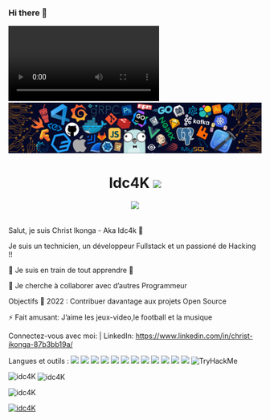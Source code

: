 ### Hi there 👋

<video src="https://giphy.com/gifs/hack-lp3GUtG2waC88"></video>
![Github Banner](https://github.com/Jaydeep-Yadav/Jaydeep-Yadav/blob/main/banner.png)

<h1 align="center">Idc4K <img src="https://media.giphy.com/media/hvRJCLFzcasrR4ia7z/giphy.gif" width="30"></h1>
<p align="center">
  <a href="https://github.com/DenverCoder1/readme-typing-svg"><img src="https://readme-typing-svg.herokuapp.com?color=%2336BCF7&size=24&center=true&lines=Dev+Web+Pentester+Dev+Mobile"></a>
</p>

<br>
Salut, je suis Christ Ikonga - Aka Idc4k 👋


Je suis un technicien, un développeur Fullstack et un passioné de Hacking !!

🌱 Je suis en train de tout apprendre 🤣

👯 Je cherche à collaborer avec d’autres Programmeur

Objectifs 🥅 2022 : Contribuer davantage aux projets Open Source

⚡ Fait amusant: J’aime les jeux-video,le football et la musique 

Connectez-vous avec moi:
| LinkedIn: https://www.linkedin.com/in/christ-ikonga-87b3bb19a/


Langues et outils :
<img src="https://img.icons8.com/color/50/000000/django.png"/>
<img src="https://img.icons8.com/color/50/000000/java-coffee-cup-logo--v1.png"/>
<img src="https://img.icons8.com/color/50/000000/html-5--v2.png"/>
<img src="https://img.icons8.com/color/50/000000/git.png"/>
<img src="https://img.icons8.com/color/50/000000/python.png"/>
<img src="https://img.icons8.com/color/50/000000/postgreesql.png"/>
<img src="https://img.icons8.com/color/50/000000/mysql-logo.png"/>
<img src="https://img.icons8.com/color/50/000000/javascript--v1.png"/>
<img src="https://img.icons8.com/color/50/000000/c-programming.png"/>
<img src="https://img.icons8.com/fluency/48/000000/node-js.png"/>
<img src="https://img.icons8.com/color/50/000000/css3.png"/>
<img src="https://img.icons8.com/color/50/000000/dart.png"/>
<img src="https://tryhackme-badges.s3.amazonaws.com/idc22.png" alt="TryHackMe">


<p><img align="left" src="https://github-readme-stats.vercel.app/api/top-langs?username=idc4K&show_icons=true&locale=en&layout=compact" alt="idc4K" /></p>

<p>&nbsp;<img align="center" src="https://github-readme-stats.vercel.app/api?username=idc4K&show_icons=true&locale=en" alt="idc4K" /></p>

<p align="left"> <img src="https://komarev.com/ghpvc/?username=idc4K&label=Profile%20views&color=0e75b6&style=flat" alt="idc4K" /> </p>

<p align="left"> <a href="https://github.com/ryo-ma/github-profile-trophy"><img src="https://github-profile-trophy.vercel.app/?username=idc4K" alt="idc4K" /></a> </p>
